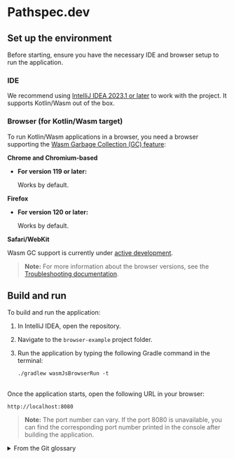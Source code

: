 # Pathspec.dev



## Set up the environment

Before starting, ensure you have the necessary IDE and browser setup to run the application.

### IDE

We recommend using [IntelliJ IDEA 2023.1 or later](https://www.jetbrains.com/idea/) to work with the project.
It supports Kotlin/Wasm out of the box.

### Browser (for Kotlin/Wasm target)

To run Kotlin/Wasm applications in a browser, you need a browser supporting the [Wasm Garbage Collection (GC) feature](https://github.com/WebAssembly/gc):

**Chrome and Chromium-based**

* **For version 119 or later:**

  Works by default.

**Firefox**

* **For version 120 or later:**

  Works by default.

**Safari/WebKit**

Wasm GC support is currently under
[active development](https://bugs.webkit.org/show_bug.cgi?id=247394).

> **Note:**
> For more information about the browser versions, see the [Troubleshooting documentation](https://kotl.in/wasm_help/).

## Build and run

To build and run the application:

1. In IntelliJ IDEA, open the repository.
2. Navigate to the `browser-example` project folder.
3. Run the application by typing the following Gradle command in the terminal:

   `./gradlew wasmJsBrowserRun -t`
   <br>&nbsp;<br>

Once the application starts, open the following URL in your browser:

`http://localhost:8080`

> **Note:**
> The port number can vary. If the port 8080 is unavailable, you can find the corresponding port number printed in the console
> after building the application.

<details>
<summary>From the Git glossary</summary>
<pre>
[[def_pathspec]]pathspec::
Pattern used to limit paths in Git commands.
+
Pathspecs are used on the command line of "git ls-files", "git
ls-tree", "git add", "git grep", "git diff", "git checkout",
and many other commands to
limit the scope of operations to some subset of the tree or
working tree.  See the documentation of each command for whether
paths are relative to the current directory or toplevel.  The
pathspec syntax is as follows:
+
--

* any path matches itself
* the pathspec up to the last slash represents a
  directory prefix.  The scope of that pathspec is
  limited to that subtree.
* the rest of the pathspec is a pattern for the remainder
  of the pathname.  Paths relative to the directory
  prefix will be matched against that pattern using fnmatch(3);
  in particular, '*' and '?' _can_ match directory separators.

--
+
For example, Documentation/*.jpg will match all .jpg files
in the Documentation subtree,
including Documentation/chapter_1/figure_1.jpg.
+
A pathspec that begins with a colon `:` has special meaning.  In the
short form, the leading colon `:` is followed by zero or more "magic
signature" letters (which optionally is terminated by another colon `:`),
and the remainder is the pattern to match against the path.
The "magic signature" consists of ASCII symbols that are neither
alphanumeric, glob, regex special characters nor colon.
The optional colon that terminates the "magic signature" can be
omitted if the pattern begins with a character that does not belong to
"magic signature" symbol set and is not a colon.
+
In the long form, the leading colon `:` is followed by an open
parenthesis `(`, a comma-separated list of zero or more "magic words",
and a close parentheses `)`, and the remainder is the pattern to match
against the path.
+
A pathspec with only a colon means "there is no pathspec". This form
should not be combined with other pathspec.
+
--
top;;
The magic word `top` (magic signature: `/`) makes the pattern
match from the root of the working tree, even when you are
running the command from inside a subdirectory.

literal;;
Wildcards in the pattern such as `*` or `?` are treated
as literal characters.

icase;;
Case insensitive match.

glob;;
Git treats the pattern as a shell glob suitable for
consumption by fnmatch(3) with the FNM_PATHNAME flag:
wildcards in the pattern will not match a / in the pathname.
For example, "Documentation/{asterisk}.html" matches
"Documentation/git.html" but not "Documentation/ppc/ppc.html"
or "tools/perf/Documentation/perf.html".
+
Two consecutive asterisks ("`**`") in patterns matched against
full pathname may have special meaning:

- A leading "`**`" followed by a slash means match in all
  directories. For example, "`**/foo`" matches file or directory
  "`foo`" anywhere, the same as pattern "`foo`". "`**/foo/bar`"
  matches file or directory "`bar`" anywhere that is directly
  under directory "`foo`".

- A trailing "`/**`" matches everything inside. For example,
  "`abc/**`" matches all files inside directory "abc", relative
  to the location of the `.gitignore` file, with infinite depth.

- A slash followed by two consecutive asterisks then a slash
  matches zero or more directories. For example, "`a/**/b`"
  matches "`a/b`", "`a/x/b`", "`a/x/y/b`" and so on.

- Other consecutive asterisks are considered invalid.
+
Glob magic is incompatible with literal magic.

attr;;
After `attr:` comes a space separated list of "attribute
requirements", all of which must be met in order for the
path to be considered a match; this is in addition to the
usual non-magic pathspec pattern matching.
See linkgit:gitattributes[5].
+
Each of the attribute requirements for the path takes one of
these forms:

- "`ATTR`" requires that the attribute `ATTR` be set.

- "`-ATTR`" requires that the attribute `ATTR` be unset.

- "`ATTR=VALUE`" requires that the attribute `ATTR` be
  set to the string `VALUE`.

- "`!ATTR`" requires that the attribute `ATTR` be
  unspecified.
+
Note that when matching against a tree object, attributes are still
obtained from working tree, not from the given tree object.

exclude;;
After a path matches any non-exclude pathspec, it will be run
through all exclude pathspecs (magic signature: `!` or its
synonym `^`). If it matches, the path is ignored.  When there
is no non-exclude pathspec, the exclusion is applied to the
result set as if invoked without any pathspec.
--
</pre>
</details>